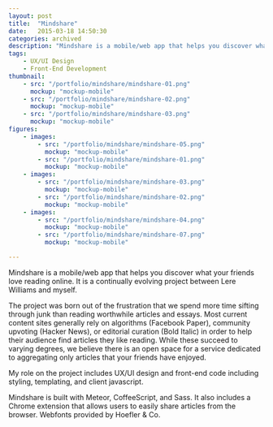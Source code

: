 ```yaml
---
layout: post
title:  "Mindshare"
date:   2015-03-18 14:50:30
categories: archived
description: "Mindshare is a mobile/web app that helps you discover what your friends love reading online."
tags:
    - UX/UI Design
    - Front-End Development
thumbnail: 
    - src: "/portfolio/mindshare/mindshare-01.png"
      mockup: "mockup-mobile"
    - src: "/portfolio/mindshare/mindshare-02.png"
      mockup: "mockup-mobile"
    - src: "/portfolio/mindshare/mindshare-03.png"
      mockup: "mockup-mobile"
figures:
    - images:
        - src: "/portfolio/mindshare/mindshare-05.png"
          mockup: "mockup-mobile"
        - src: "/portfolio/mindshare/mindshare-01.png"
          mockup: "mockup-mobile"
    - images:
        - src: "/portfolio/mindshare/mindshare-03.png"
          mockup: "mockup-mobile"
        - src: "/portfolio/mindshare/mindshare-02.png"
          mockup: "mockup-mobile"
    - images:
        - src: "/portfolio/mindshare/mindshare-04.png"
          mockup: "mockup-mobile"
        - src: "/portfolio/mindshare/mindshare-07.png"
          mockup: "mockup-mobile"

---
```


Mindshare is a mobile/web app that helps you discover what your friends love reading online. It is a continually evolving project between Lere Williams and myself.

The project was born out of the frustration that we spend more time sifting through junk than reading worthwhile articles and essays. Most current content sites generally rely on algorithms (Facebook Paper), community upvoting (Hacker News), or editorial curation (Bold Italic) in order to help their audience find articles they like reading. While these succeed to varying degrees, we believe there is an open space for a service dedicated to aggregating only articles that your friends have enjoyed.

My role on the project includes UX/UI design and front-end code including styling, templating, and client javascript.

Mindshare is built with Meteor, CoffeeScript, and Sass. It also includes a Chrome extension that allows users to easily share articles from the browser. Webfonts provided by Hoefler & Co.